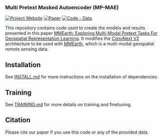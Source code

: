 ### Multi Pretext Masked Autoencoder (MP-MAE)

[![Project Website](https://img.shields.io/badge/Project%20Website-8A2BE2)](https://vishalned.github.io/mmearth)
[![Paper](https://img.shields.io/badge/arXiv-xxxx.xxxxx-blue)](https://arxiv.org/abs/xxxx.xxxxx)
[![Code - Data](https://img.shields.io/badge/Code%20--%20Model-darkgreen)](https://github.com/vishalned/MMEarth-data/tree/main)

This repository contains code used to create the models and results presented in this paper [MMEarth: Exploring Multi-Modal Pretext Tasks For Geospatial Representation Learning](). It modifies the [ConvNext V2](https://arxiv.org/abs/2301.00808) architecture to be used with [MMEarth](https://github.com/vishalned/MMEarth-data), which is a multi-modal geospatial remote sensing data. 


## Installation
See [INSTALL.md](https://github.com/vishalned/MMEarth-train/blob/main/INSTALL.md) for more instructions on the installation of dependencies


## Training 
See [TRAINING.md](https://github.com/vishalned/MMEarth-train/blob/main/TRAINING.md) for more details on training and finetuning. 



## Citation
Please cite our paper if you use this code or any of the provided data.

<!--- # Lang, N., Jetz, W., Schindler, K., & Wegner, J. D. (2023). A high-resolution canopy height model of the Earth. Nature Ecology & Evolution, 1-12.
```
@article{lang2023high,
  title={A high-resolution canopy height model of the Earth},
  author={Lang, Nico and Jetz, Walter and Schindler, Konrad and Wegner, Jan Dirk},
  journal={Nature Ecology \& Evolution},
  pages={1--12},
  year={2023},
  publisher={Nature Publishing Group UK London}
}
```
-->


